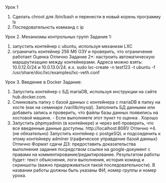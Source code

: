 Урок 1
1) Сделать chroot для /bin/bash и перенести в новый корень программу ls
2) Последовательнсть комманд с ip

Урок 2. Механизмы контрольных групп
Задание 1:
1) запустить контейнер с ubuntu, используя механизм LXC
2) ограничить контейнер 256 Мб ОЗУ и проверить, что ограничение работает
Оценка Отлично
Задание 2*: настроить автоматическую маршрутизацию между контейнерами. Адреса можно взять: 10.0.12.0/24 и 10.0.13.0/24. e.x. sudo lxc-create -n test123 -t ubuntu -f /usr/share/doc/lxc/examples/lxc-veth.conf

Урок 3. Введение в Docker
Задание:
1. Запустить контейнер с БД mariaDB, используя инструкции на сайте hub.docker.com.
2. Слинковать папку с базой данных с контейнера с mariaDB в папку на хосте (как на семинаре /var/lib/mysql). Заполнить БД данными или добавить запись и проверить, что файлы базы данных появились на хостовой машине. - Если выполняете этот пункт то оценка . Хорошо
3. Запустить phpmyadmin (в контейнере) и через веб проверить, что все введенные данные доступны. http://localhost:8081/ Отлично
*4. (не обязательно) Запустить контейнер с postgeSQL и подсоеденить к этому контейнеру adminer (графическое управдение базой данных) Отлично
Формат сдачи ДЗ: предоставить доказательства выполнения задания посредством ссылки на google-документ с правами на комментирование/редактирование.
Результатом работы будет: текст объяснения, логи выполнения, история команд и скриншоты (важно придерживаться такой последовательности).
В названии работы должны быть указаны ФИ, номер группы и номер урока.
